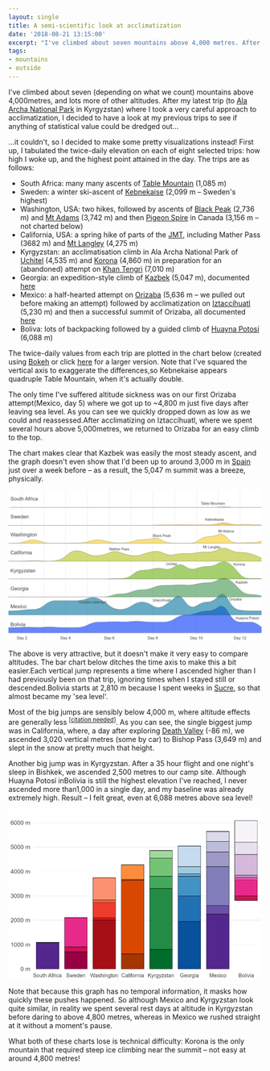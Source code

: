```yaml
---
layout: single
title: A semi-scientific look at acclimatization
date: '2018-08-21 13:15:00'
excerpt: "I've climbed about seven mountains above 4,000 metres. After my latest trip to Kyrgyzstan, where I took a very careful approach to acclimatization, I decided to have a look at my previous trips to see if anything of statistical value could be dredged out..."
tags:
- mountains
- outside
---
```


I've climbed about seven (depending on what we count) mountains above 4,000metres, and lots more of other altitudes. After my latest trip (to [Ala Archa National Park](https://en.wikipedia.org/wiki/Ala_Archa_National_Park) in Kyrgyzstan) where I took a very careful approach to acclimatization, I decided to have a look at my previous trips to see if anything of statistical value could be dredged out...

...it couldn't, so I decided to make some pretty visualizations instead! First up, I tabulated the twice-daily elevation on each of eight selected trips: how high I woke up, and the highest point attained in the day. The trips are as follows:

 * South Africa: many many ascents of [Table Mountain](https://en.wikipedia.org/wiki/Table_Mountain) (1,085 m)
 * Sweden: a winter ski-ascent of [Kebnekaise](https://en.wikipedia.org/wiki/Kebnekaise) (2,099 m – Sweden's highest)
 * Washington, USA: two hikes, followed by ascents of [Black Peak](https://en.wikipedia.org/wiki/Black_Peak_(Washington))  (2,736 m) and [Mt Adams](https://en.wikipedia.org/wiki/Mount_Adams_(Washington)) (3,742 m) and then [Pigeon Spire](https://en.wikipedia.org/wiki/Pigeon_Spire) in Canada (3,156 m – not charted below)
 * California, USA: a spring hike of parts of the [JMT](https://en.wikipedia.org/wiki/John_Muir_Trail), including Mather Pass (3682 m) and [Mt Langley](https://en.wikipedia.org/wiki/Mount_Langley) (4,275 m)
 * Kyrgyzstan: an acclimatisation climb in Ala Archa National Park of [Uchitel](http://www.ericandtaylor.com/climbing-peak-uchitel/) (4,535 m) and [Korona](http://www.tuncfindik.com/kirgizistan-ala-archa-daglari-korona-peak-4800m-cikisi/) (4,860 m) in preparation for an (abandoned) attempt on [Khan Tengri](https://en.wikipedia.org/wiki/Khan_Tengri) (7,010 m)
 * Georgia: an expedition-style climb of [Kazbek](https://en.wikipedia.org/wiki/Mount_Kazbek) (5,047 m), documented [here](https://rdrn.me/summer-in-europe/)
 * Mexico: a half-hearted attempt on [Orizaba](https://en.wikipedia.org/wiki/Pico_de_Orizaba) (5,636 m – we pulled out
   before making an attempt) followed by acclimatization on [Iztaccíhuatl](https://en.wikipedia.org/wiki/Iztaccihuatl) (5,230 m) and then a successful summit of Orizaba, all documented [here](https://rdrn.me/primero-somos-tontos/)
 * Boliva: lots of backpacking followed by a guided climb of [Huayna Potosí](https://en.wikipedia.org/wiki/Huayna_Potos%C3%AD) (6,088 m)

The twice-daily values from each trip are plotted in the chart below (created using [Bokeh](https://bokeh.pydata.org/en/latest/) or click [here](/assets/images/2018/acc1.png) for a larger version. Note that I've squared the vertical axis to exaggerate the differences,so Kebnekaise appears quadruple Table Mountain, when it's actually double.

The only time I've suffered altitude sickness was on our first Orizaba attempt(Mexico, day 5) where we got up to ~4,800 m just five days after leaving sea level. As you can see we quickly dropped down as low as we could and reassessed.After acclimatizing on Iztaccíhuatl, where we spent several hours above 5,000metres, we returned to Orizaba for an easy climb to the top.

The chart makes clear that Kazbek was easily the most steady ascent, and the graph doesn't even show that I'd been up to around 3,000 m in [Spain](https://en.wikipedia.org/wiki/GR_11_(Spain)) just over a week before – as a result, the 5,047 m summit was a breeze, physically.

![Mountains][acc1]

The above is very attractive, but it doesn't make it very easy to compare altitudes. The bar chart below ditches the time axis to make this a bit easier.Each vertical jump represents a time where I ascended higher than I had previously been on that trip, ignoring times when I stayed still or descended.Bolivia starts at 2,810 m because I spent weeks in [Sucre](https://en.wikipedia.org/wiki/Sucre), so that almost became my 'sea level'.

Most of the big jumps are sensibly below 4,000 m, where altitude effects are generally less <sup>[[citation needed](https://en.wikipedia.org/wiki/Altitude_sickness)]</sup>. As you can see, the single biggest jump was in California, where, a day after exploring [Death Valley](https://en.wikipedia.org/wiki/Death_valley) (-86 m), we ascended 3,020 vertical metres (some by car) to Bishop Pass (3,649 m) and slept in the snow at pretty much that height.

Another big jump was in Kyrgyzstan. After a 35 hour flight and one night's sleep in Bishkek, we ascended 2,500 metres to our camp site. Although Huayna Potosí inBolivia is still the highest elevation I've reached, I never ascended more than1,000 in a single day, and my baseline was already extremely high. Result – I felt great, even at 6,088 metres above sea level!

![Delta][acc2]

Note that because this graph has no temporal information, it masks how quickly these pushes happened. So although Mexico and Kyrgyzstan look quite similar, in reality we spent several rest days at altitude in Kyrgyzstan before daring to above 4,800 metres, whereas in Mexico we rushed straight at it without a moment's pause.

What both of these charts lose is technical difficulty: Korona is the only mountain that required steep ice climbing near the summit – not easy at around 4,800 metres!

[acc1]: /assets/images/2018/acc1.png
[acc2]: /assets/images/2018/acc2.png